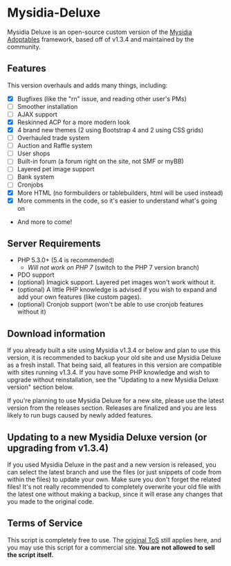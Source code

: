 # Mysidia-Deluxe
Mysidia Deluxe is an open-source custom version of the [Mysidia Adoptables](http://mysidiaadoptables.com/) framework, based off of v1.3.4 and maintained by the community.
## Features
This version overhauls and adds many things, including:
- [x] Bugfixes (like the "rn" issue, and reading other user's PMs)
- [ ] Smoother installation
- [ ] AJAX support
- [x] Reskinned ACP for a more modern look
- [x] 4 brand new themes (2 using Bootstrap 4 and 2 using CSS grids)
- [ ] Overhauled trade system
- [ ] Auction and Raffle system
- [ ] User shops
- [ ] Built-in forum (a forum right on the site, not SMF or myBB)
- [ ] Layered pet image support
- [ ] Bank system
- [ ] Cronjobs
- [x] More HTML (no formbuilders or tablebuilders, html will be used instead)
- [x] More comments in the code, so it's easier to understand what's going on
- And more to come!

## Server Requirements
- PHP 5.3.0+ (5.4 is recommended)
  - *Will not work on PHP 7* (switch to the PHP 7 version branch)
- PDO support
- (optional) Imagick support. Layered pet images won't work without it.
- (optional) A little PHP knowledge is advised if you wish to expand and add your own features (like custom pages).
- (optional) Cronjob support (won't be able to use cronjob features without it)

## Download information
If you already built a site using Mysidia v1.3.4 or below and plan to use this version, it is recommended to backup your old site and use Mysidia Deluxe as a fresh install. That being said, all features in this version are compatible with sites running v1.3.4. If you have some PHP knowledge and wish to upgrade without reinstallation, see the "Updating to a new Mysidia Deluxe version" section below.

If you're planning to use Mysidia Deluxe for a new site, please use the latest version from the releases section. Releases are finalized and you are less likely to run bugs caused by newly added features.

## Updating to a new Mysidia Deluxe version (or upgrading from v1.3.4)
If you used Mysidia Deluxe in the past and a new version is released, you can select the latest branch and use the files (or just snippets of code from within the files) to update your own. Make sure you don't forget the related files! It's not really recommended to completely overwrite your old file with the latest one without making a backup, since it will erase any changes that you made to the original code.

## Terms of Service
This script is completely free to use. The [original ToS](http://www.mysidiaadoptables.com/tos.php) still applies here, and you may use this script for a commercial site. **You are not allowed to sell the script itself.**
